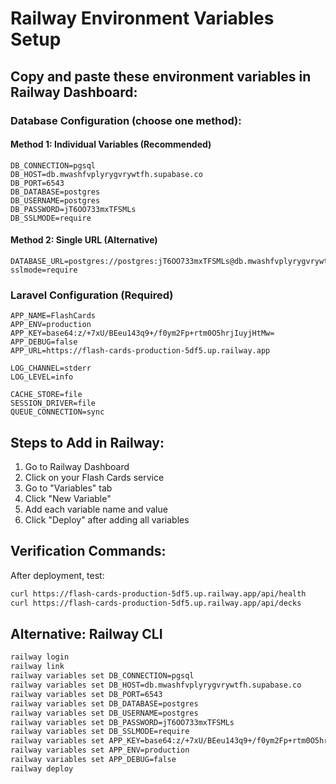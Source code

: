 # Railway Environment Variables Setup

## Copy and paste these environment variables in Railway Dashboard:

### Database Configuration (choose one method):

#### Method 1: Individual Variables (Recommended)
```
DB_CONNECTION=pgsql
DB_HOST=db.mwashfvplyrygvrywtfh.supabase.co
DB_PORT=6543
DB_DATABASE=postgres
DB_USERNAME=postgres
DB_PASSWORD=jT6OO733mxTFSMLs
DB_SSLMODE=require
```

#### Method 2: Single URL (Alternative)
```
DATABASE_URL=postgres://postgres:jT6OO733mxTFSMLs@db.mwashfvplyrygvrywtfh.supabase.co:6543/postgres?sslmode=require
```

### Laravel Configuration (Required)
```
APP_NAME=FlashCards
APP_ENV=production
APP_KEY=base64:z/+7xU/BEeu143q9+/f0ym2Fp+rtm0O5hrjIuyjHtMw=
APP_DEBUG=false
APP_URL=https://flash-cards-production-5df5.up.railway.app

LOG_CHANNEL=stderr
LOG_LEVEL=info

CACHE_STORE=file
SESSION_DRIVER=file
QUEUE_CONNECTION=sync
```

## Steps to Add in Railway:

1. Go to Railway Dashboard
2. Click on your Flash Cards service
3. Go to "Variables" tab
4. Click "New Variable" 
5. Add each variable name and value
6. Click "Deploy" after adding all variables

## Verification Commands:

After deployment, test:
```bash
curl https://flash-cards-production-5df5.up.railway.app/api/health
curl https://flash-cards-production-5df5.up.railway.app/api/decks
```

## Alternative: Railway CLI
```bash
railway login
railway link
railway variables set DB_CONNECTION=pgsql
railway variables set DB_HOST=db.mwashfvplyrygvrywtfh.supabase.co
railway variables set DB_PORT=6543
railway variables set DB_DATABASE=postgres
railway variables set DB_USERNAME=postgres
railway variables set DB_PASSWORD=jT6OO733mxTFSMLs
railway variables set DB_SSLMODE=require
railway variables set APP_KEY=base64:z/+7xU/BEeu143q9+/f0ym2Fp+rtm0O5hrjIuyjHtMw=
railway variables set APP_ENV=production
railway variables set APP_DEBUG=false
railway deploy
```
